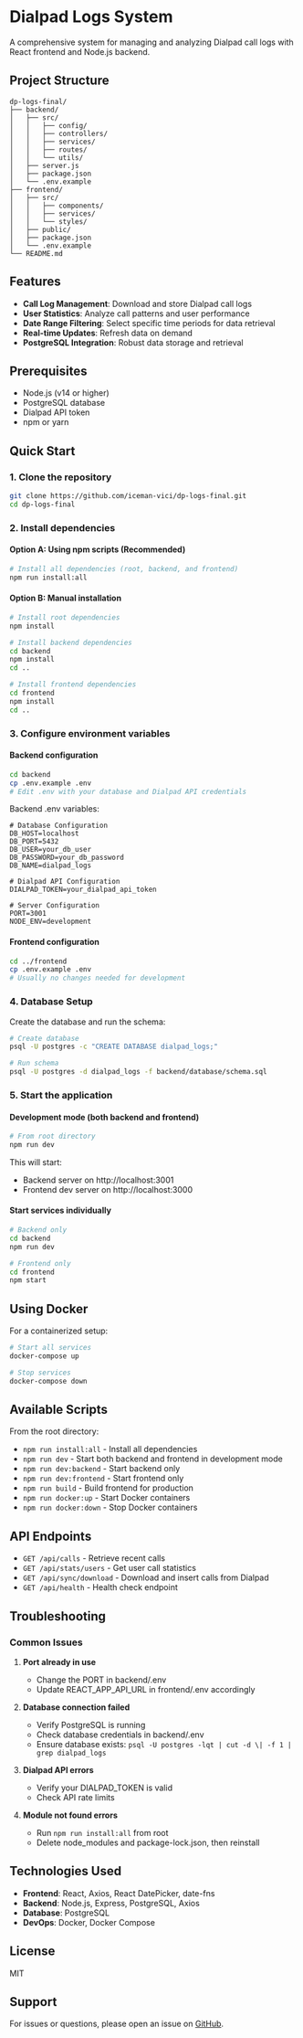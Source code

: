 # Dialpad Logs System

A comprehensive system for managing and analyzing Dialpad call logs with React frontend and Node.js backend.

## Project Structure

```
dp-logs-final/
├── backend/
│   ├── src/
│   │   ├── config/
│   │   ├── controllers/
│   │   ├── services/
│   │   ├── routes/
│   │   └── utils/
│   ├── server.js
│   ├── package.json
│   └── .env.example
├── frontend/
│   ├── src/
│   │   ├── components/
│   │   ├── services/
│   │   └── styles/
│   ├── public/
│   ├── package.json
│   └── .env.example
└── README.md
```

## Features

- **Call Log Management**: Download and store Dialpad call logs
- **User Statistics**: Analyze call patterns and user performance
- **Date Range Filtering**: Select specific time periods for data retrieval
- **Real-time Updates**: Refresh data on demand
- **PostgreSQL Integration**: Robust data storage and retrieval

## Prerequisites

- Node.js (v14 or higher)
- PostgreSQL database
- Dialpad API token
- npm or yarn

## Quick Start

### 1. Clone the repository
```bash
git clone https://github.com/iceman-vici/dp-logs-final.git
cd dp-logs-final
```

### 2. Install dependencies

#### Option A: Using npm scripts (Recommended)
```bash
# Install all dependencies (root, backend, and frontend)
npm run install:all
```

#### Option B: Manual installation
```bash
# Install root dependencies
npm install

# Install backend dependencies
cd backend
npm install
cd ..

# Install frontend dependencies
cd frontend
npm install
cd ..
```

### 3. Configure environment variables

#### Backend configuration
```bash
cd backend
cp .env.example .env
# Edit .env with your database and Dialpad API credentials
```

Backend .env variables:
```env
# Database Configuration
DB_HOST=localhost
DB_PORT=5432
DB_USER=your_db_user
DB_PASSWORD=your_db_password
DB_NAME=dialpad_logs

# Dialpad API Configuration
DIALPAD_TOKEN=your_dialpad_api_token

# Server Configuration
PORT=3001
NODE_ENV=development
```

#### Frontend configuration
```bash
cd ../frontend
cp .env.example .env
# Usually no changes needed for development
```

### 4. Database Setup

Create the database and run the schema:

```bash
# Create database
psql -U postgres -c "CREATE DATABASE dialpad_logs;"

# Run schema
psql -U postgres -d dialpad_logs -f backend/database/schema.sql
```

### 5. Start the application

#### Development mode (both backend and frontend)
```bash
# From root directory
npm run dev
```

This will start:
- Backend server on http://localhost:3001
- Frontend dev server on http://localhost:3000

#### Start services individually
```bash
# Backend only
cd backend
npm run dev

# Frontend only
cd frontend
npm start
```

## Using Docker

For a containerized setup:

```bash
# Start all services
docker-compose up

# Stop services
docker-compose down
```

## Available Scripts

From the root directory:

- `npm run install:all` - Install all dependencies
- `npm run dev` - Start both backend and frontend in development mode
- `npm run dev:backend` - Start backend only
- `npm run dev:frontend` - Start frontend only
- `npm run build` - Build frontend for production
- `npm run docker:up` - Start Docker containers
- `npm run docker:down` - Stop Docker containers

## API Endpoints

- `GET /api/calls` - Retrieve recent calls
- `GET /api/stats/users` - Get user call statistics
- `GET /api/sync/download` - Download and insert calls from Dialpad
- `GET /api/health` - Health check endpoint

## Troubleshooting

### Common Issues

1. **Port already in use**
   - Change the PORT in backend/.env
   - Update REACT_APP_API_URL in frontend/.env accordingly

2. **Database connection failed**
   - Verify PostgreSQL is running
   - Check database credentials in backend/.env
   - Ensure database exists: `psql -U postgres -lqt | cut -d \| -f 1 | grep dialpad_logs`

3. **Dialpad API errors**
   - Verify your DIALPAD_TOKEN is valid
   - Check API rate limits

4. **Module not found errors**
   - Run `npm run install:all` from root
   - Delete node_modules and package-lock.json, then reinstall

## Technologies Used

- **Frontend**: React, Axios, React DatePicker, date-fns
- **Backend**: Node.js, Express, PostgreSQL, Axios
- **Database**: PostgreSQL
- **DevOps**: Docker, Docker Compose

## License

MIT

## Support

For issues or questions, please open an issue on [GitHub](https://github.com/iceman-vici/dp-logs-final/issues).